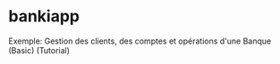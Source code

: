 # bankiapp
 Exemple: Gestion des clients, des comptes et opérations d'une Banque (Basic) (Tutorial) 

